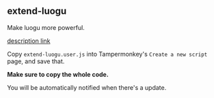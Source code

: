 ## extend-luogu

Make luogu more powerful.

[description link](https://www.luogu.com.cn/paste/fnln7ze9)

Copy `extend-luogu.user.js` into Tampermonkey's `Create a new script` page, and save that.

**Make sure to copy the whole code.**

You will be automatically notified when there's a update.
